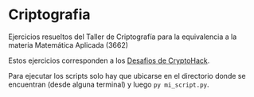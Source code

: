 # Criptografia
Ejercicios resueltos del Taller de Criptografía para la equivalencia a la materia Matemática Aplicada (3662)

Estos ejercicios corresponden a los [Desafios de CryptoHack](https://cryptohack.org/challenges/).

Para ejecutar los scripts solo hay que ubicarse en el directorio donde se encuentran (desde alguna terminal) y luego `py mi_script.py`.
